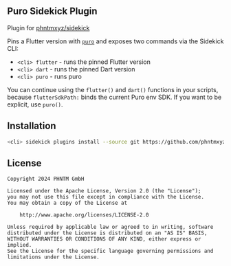 ## Puro Sidekick Plugin

Plugin for [phntmxyz/sidekick](https://github.com/phntmxyz/sidekick)

Pins a Flutter version with [`puro`](https://github.com/pingbird/puro) and exposes two commands via the Sidekick CLI:
- `<cli> flutter` - runs the pinned Flutter version
- `<cli> dart` - runs the pinned Dart version
- `<cli> puro` - runs puro

You can continue using the `flutter()` and `dart()` functions in your scripts, because `flutterSdkPath:` binds the current Puro env SDK. 
If you want to be explicit, use `puro()`.

## Installation

```bash
<cli> sidekick plugins install --source git https://github.com/phntmxyz/puro_sidekick_plugin
```

## License

```
Copyright 2024 PHNTM GmbH

Licensed under the Apache License, Version 2.0 (the "License");
you may not use this file except in compliance with the License.
You may obtain a copy of the License at

    http://www.apache.org/licenses/LICENSE-2.0

Unless required by applicable law or agreed to in writing, software
distributed under the License is distributed on an "AS IS" BASIS,
WITHOUT WARRANTIES OR CONDITIONS OF ANY KIND, either express or implied.
See the License for the specific language governing permissions and
limitations under the License.
```